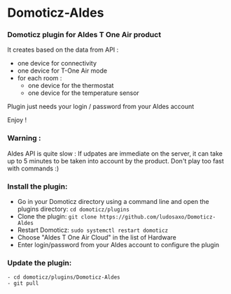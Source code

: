 # Domoticz-Aldes
### Domoticz plugin for Aldes T One Air product

It creates based on the data from API :
- one device for connectivity
- one device for T-One Air mode
- for each room :
   - one device for the thermostat
   - one device for the temperature sensor

Plugin just needs your login / password from your Aldes account

Enjoy !

### Warning :
Aldes API is quite slow : If udpates are immediate on the server, it can take up to 5 minutes to be taken into account by the product.
Don't play too fast with commands :)

### Install the plugin:
- Go in your Domoticz directory using a command line and open the plugins directory: ```cd domoticz/plugins```
- Clone the plugin: ```git clone https://github.com/ludosaxo/Domoticz-Aldes```
- Restart Domoticz: ```sudo systemctl restart domoticz```
- Choose "Aldes T One Air Cloud" in the list of Hardware
- Enter login/password from your Aldes account to configure the plugin

### Update the plugin:
```
- cd domoticz/plugins/Domoticz-Aldes
- git pull
```


